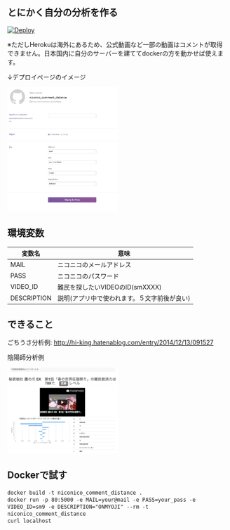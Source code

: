 とにかく自分の分析を作る
--------------------

[![Deploy](https://www.herokucdn.com/deploy/button.png)](https://heroku.com/deploy)

※ただしHerokuは海外にあるため、公式動画など一部の動画はコメントが取得できません。日本国内に自分のサーバーを建ててdockerの方を動かせば使えます。

↓デプロイページのイメージ

<img width="50%" src="https://raw.githubusercontent.com/Hi-king/niconico_comment_distance/master/README/deploy.png" >

環境変数
--------------
|変数名|意味|
|----|----|
|MAIL|ニコニコのメールアドレス|
|PASS|ニコニコのパスワード|
|VIDEO_ID|難民を探したいVIDEOのID(smXXXX)|
|DESCRIPTION|説明(アプリ中で使われます。５文字前後が良い)|


できること
---------------

ごちうさ分析例: <http://hi-king.hatenablog.com/entry/2014/12/13/091527>


陰陽師分析例

<img width="50%" src="https://raw.githubusercontent.com/Hi-king/niconico_comment_distance/master/README/onmyoji.png" >


Dockerで試す
---------------

```
docker build -t niconico_comment_distance .
docker run -p 80:5000 -e MAIL=your@mail -e PASS=your_pass -e VIDEO_ID=sm9 -e DESCRIPTION="ONMYOJI" --rm -t niconico_comment_distance
curl localhost
```
